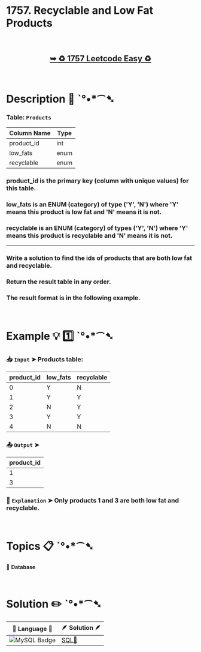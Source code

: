 # 1757. Recyclable and Low Fat Products

</br>

<h2 align="center"> 

<a href="https://leetcode.com/problems/recyclable-and-low-fat-products/description/?envType=study-plan-v2&envId=top-sql-50"><strong>➥ ♻️ 1757 Leetcode Easy ♻️ </strong></a>
</h2>

</br>

# Description 📜 ˋ°•*⁀➷

### Table: `Products`

| Column Name | Type    |
|-------------|---------|
| product_id  | int     |
| low_fats    | enum    |
| recyclable  | enum    |

### product_id is the primary key (column with unique values) for this table.

### low_fats is an ENUM (category) of type ('Y', 'N') where 'Y' means this product is low fat and 'N' means it is not.

### recyclable is an ENUM (category) of types ('Y', 'N') where 'Y' means this product is recyclable and 'N' means it is not.

---

### Write a solution to find the ids of products that are both low fat and recyclable.

### Return the result table in any order.

### The result format is in the following example.

</br>

# Example 💡 1️⃣ ˋ°•*⁀➷

  ### 📥 `Input`  ➤ Products table:

| product_id | low_fats | recyclable |
| ---------- | -------- | ---------- |
| 0          | Y        | N          |
| 1          | Y        | Y          |
| 2          | N        | Y          |
| 3          | Y        | Y          |
| 4          | N        | N          |

  ### 📤 `Output`  ➤

| product_id |
| ---------- |
| 1          |
| 3          |

  ### 🔦 `Explanation`  ➤ Only products 1 and 3 are both low fat and recyclable.

</br>

# Topics 📋 ˋ°•*⁀➷

🔸 **Database**  </br>

</br>

# Solution ✏️ ˋ°•*⁀➷

| 📒 Language 📒  | 🪶 Solution 🪶 |
| ------------- | ------------- |
|  ![MySQL Badge](https://img.shields.io/badge/MySQL-4479A1?logo=mysql&logoColor=fff&style=for-the-badge)  | [SQL🕍]() |